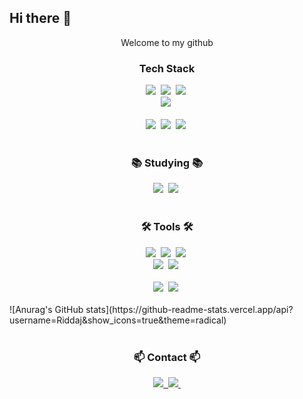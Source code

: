 ## Hi there 👋

<!--
**Riddaj/Riddaj** is a ✨ _special_ ✨ repository because its `README.md` (this file) appears on your GitHub profile.

Here are some ideas to get you started:

- 🔭 I’m currently working on ...
- 🌱 I’m currently learning ...
- 👯 I’m looking to collaborate on ...
- 🤔 I’m looking for help with ...
- 💬 Ask me about ...
- 📫 How to reach me: ...
- 😄 Pronouns: ...
- ⚡ Fun fact: ...
-->
<!--타이틀 부분-->
<div align="center">
  <p>Welcome to my github</p>
</div>

<!--내용 부분-->
<h3 align="center"> Tech Stack </h3>
<div align="center">
  <img src="https://img.shields.io/badge/Java-007ACC.svg?style=for-the-badge&logo=java&logoColor=white" />&nbsp
  <img src="https://img.shields.io/badge/Vue.js-FF4154?style=for-the-badge&logo=vue.js&logoColor=white" />&nbsp
  <img src="https://img.shields.io/badge/javascript-F7DF1E.svg?style=for-the-badge&logo=javascript&logoColor=20232a" />&nbsp
  <!-- <img src="https://img.shields.io/badge/html5-E34F26.svg?style=for-the-badge&logo=html5&logoColor=white" />&nbsp -->
</div>

<div align="center">
  <img src="https://img.shields.io/badge/JSP-1572B6.svg?style=for-the-badge&logo=jsp&logoColor=white" />&nbsp
</div>

<br>

<div align="center">
  <img src="https://img.shields.io/badge/python-3670A0?style=for-the-badge&logo=python&logoColor=ffdd54" />&nbsp
  <img src="https://img.shields.io/badge/numpy-4d77cf.svg?style=for-the-badge&logo=numpy&logoColor=white" />&nbsp
  <img src="https://img.shields.io/badge/Matplotlib-11557c.svg?style=for-the-badge&logo=Matplotlib&logoColor=white" />&nbsp
</div>

<br>

<h3 align="center">📚 Studying 📚</h3>
<div align="center">
  <img src="https://img.shields.io/badge/Python-007ACC.svg?style=for-the-badge&logo=python&logoColor=white" />&nbsp
  <img src="https://img.shields.io/badge/Vue.js-FF4154?style=for-the-badge&logo=vue.js&logoColor=white" />&nbsp
</div>

<br>

<h3 align="center">🛠 Tools 🛠</h3>
<div align="center">
  <img src="https://img.shields.io/badge/git-F05033.svg?style=for-the-badge&logo=git&logoColor=white" />&nbsp
  <img src="https://img.shields.io/badge/github-181717.svg?style=for-the-badge&logo=github&logoColor=white" />&nbsp
  <img src="https://img.shields.io/badge/Notion-F3F3F3.svg?style=for-the-badge&logo=notion&logoColor=black" />&nbsp
</div>

<div align="center">
  <img src="https://img.shields.io/badge/adobe%20photoshop-08253c.svg?style=for-the-badge&logo=adobe%20photoshop&logoColor=37abff" />&nbsp
  <img src="https://img.shields.io/badge/figma-F24E1E.svg?style=for-the-badge&logo=figma&logoColor=white" />&nbsp
</div>

<br>

<div align="center">
  <img src="https://img.shields.io/badge/VSCode-2C2C32.svg?style=for-the-badge&logo=visual-studio-code&logoColor=22ABF3" />&nbsp
  <img src="https://img.shields.io/badge/Eclipse-2C2C32.svg?style=for-the-badge&logo=eclipse&logoColor=F37726" />&nbsp
</div>

<br>

<div>
  ![Anurag's GitHub stats](https://github-readme-stats.vercel.app/api?username=Riddaj&show_icons=true&theme=radical)
</div>

<br>

<!--
<div>
  ![Top Langs](https://github-readme-stats.vercel.app/api/top-langs/?username=Riddaj&layout=compact)
</div>
-->

<h3 align="center">📫 Contact 📫</h3>
<div align="center">
  <a href="https://blog.naver.com/riddas">
    <img src="https://img.shields.io/badge/Naver Blog-1EBC8F?style=for-the-badge&logo=blog&logoColor=white" />&nbsp
  </a>
  <a href="mailto:joojohnny32@gmail.com">
    <img
      src="https://img.shields.io/badge/joojohnny32@gmail.com-D14836?style=for-the-badge&logo=gmail&logoColor=white"/>&nbsp
  </a>
</div>
